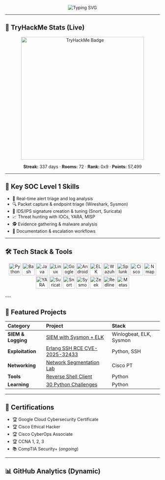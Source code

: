 <!-- ====== DYNAMIC BANNER ====== -->
<p align="center">
  <img src="https://readme-typing-svg.herokuapp.com/?lines=Hi%2C+I%E2%80%99m+Bilal+Azam;IT+Graduate+%40+VAMK;Security+Operations+%7C+Network+Security+%7C+Cloud+Security;Focused+on+real-world+threats.+Skilled+in+turning+logs+into+decisions.&center=true&width=800&height=60&duration=3000&pause=1000" alt="Typing SVG">
</p>

---

## 🧪 TryHackMe Stats (Live)
<p align="center">
  <img src="https://tryhackme.com/badge/3281564" alt="TryHackMe Badge" width="400"/>
</p>
<p align="center">
  <strong>Streak:</strong> 337 days · <strong>Rooms:</strong> 72 · <strong>Rank:</strong> 0x9 · <strong>Points:</strong> 57,499
</p>

---

## 🧠 Key SOC Level 1 Skills
- 🧩 Real-time alert triage and log analysis  
- 🔍 Packet capture & endpoint triage (Wireshark, Sysmon)  
- 🧪 IDS/IPS signature creation & tuning (Snort, Suricata)  
- 📈 Threat hunting with IOCs, YARA, MISP  
- 🕵️ Evidence gathering & malware analysis  
- 🧾 Documentation & escalation workflows  

---

## 🛠️ Tech Stack & Tools

<p align="center">
  <img src="https://cdn.jsdelivr.net/gh/devicons/devicon/icons/python/python-original.svg" title="Python" height="40"/>
  <img src="https://cdn.jsdelivr.net/gh/devicons/devicon/icons/bash/bash-original.svg" title="Bash" height="40"/>
  <img src="https://cdn.jsdelivr.net/gh/devicons/devicon/icons/java/java-original.svg" title="Java" height="40"/>
  <img src="https://cdn.jsdelivr.net/gh/devicons/devicon/icons/linux/linux-original.svg" title="Linux" height="40"/>
  <img src="https://cdn.jsdelivr.net/gh/devicons/devicon/icons/googlecloud/googlecloud-original.svg" title="Google Cloud" height="40"/>
  <img src="https://cdn.jsdelivr.net/gh/devicons/devicon/icons/android/android-original.svg" title="Android" height="40"/>
  <img src="https://cdn.jsdelivr.net/gh/devicons/devicon/icons/elasticsearch/elasticsearch-original.svg" title="ELK Stack" height="40"/>
  <img src="https://cdn.jsdelivr.net/npm/simple-icons@v11/icons/wazuh.svg" title="Wazuh" height="40"/>
  <img src="https://cdn.jsdelivr.net/npm/simple-icons@v11/icons/splunk.svg" title="Splunk" height="40"/>
  <img src="https://cdn.jsdelivr.net/npm/simple-icons@v11/icons/cisco.svg" title="Cisco Packet Tracer" height="40"/> <img src="https://cdn.jsdelivr.net/npm/simple-icons@v11/icons/nmap.svg" title="Nmap" height="40"/>
  <img src="https://cdn.jsdelivr.net/npm/simple-icons@v11/icons/yara.svg" title="YARA" height="40"/> <img src="https://cdn.jsdelivr.net/npm/simple-icons@v11/icons/suricata.svg" title="Suricata" height="40"/>
  <img src="https://cdn.jsdelivr.net/npm/simple-icons@v11/icons/snort.svg" title="Snort" height="40"/>
  <img src="https://upload.wikimedia.org/wikipedia/commons/thumb/e/e0/Microsoft_Sysmon_Logo.svg/1200px-Microsoft_Sysmon_Logo.svg.png" title="Sysmon" height="40"/> <img src="https://cdn.jsdelivr.net/npm/simple-icons@v11/icons/zeek.svg" title="Zeek" height="40"/>
  <img src="https://cdn.jsdelivr.net/npm/simple-icons@v11/icons/redhat.svg" title="Redline (generic red icon, no specific Redline icon)" height="40"/> <img src="https://cdn.jsdelivr.net/npm/simple-icons@v11/icons/metasploit.svg" title="Metasploit" height="40"/>
</p>
---

## 🎯 Featured Projects
| Category | Project | Stack |
| :--- | :--- | :--- |
| **SIEM & Logging** | [SIEM with Sysmon + ELK](https://github.com/bilalz5-github/SIEM-Setup-Sysmon-ELK) | Winlogbeat, ELK, Sysmon |
| **Exploitation** | [Erlang SSH RCE CVE-2025-32433](https://github.com/bilalz5-github/Erlang-OTP-SSH-CVE-2025-32433) | Python, SSH |
| **Networking** | [Network Segmentation Lab](https://github.com/bilalz5-github/Network-Security-Exploration) | Cisco PT |
| **Tools** | [Reverse Shell Client](https://github.com/bilalz5-github/Reverse-Shell-Client) | Python |
| **Learning** | [30 Python Challenges](https://github.com/bilalz5-github/30-Python-Challenges) | Python |

---

## 📜 Certifications
- 🏆 Google Cloud Cybersecurity Certificate  
- 🏆 Cisco Ethical Hacker  
- 🏆 Cisco CyberOps Associate  
- 🏆 CCNA 1, 2, 3  
- 📚 CompTIA Security+ (*ongoing*)  

---

## 📊 GitHub Analytics (Dynamic)

<p align="
